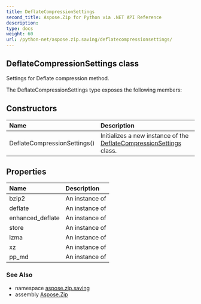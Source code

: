 ```yaml
---
title: DeflateCompressionSettings
second_title: Aspose.Zip for Python via .NET API Reference
description: 
type: docs
weight: 60
url: /python-net/aspose.zip.saving/deflatecompressionsettings/
---
```


## DeflateCompressionSettings class

Settings for Deflate compression method.

The DeflateCompressionSettings type exposes the following members:
## Constructors
| Name | Description |
| :- | :- |
|DeflateCompressionSettings()|Initializes a new instance of the [DeflateCompressionSettings](/zip/python-net/aspose.zip.saving/deflatecompressionsettings/) class.|
## Properties
| Name | Description |
| :- | :- |
|bzip2|An instance of|
|deflate|An instance of|
|enhanced_deflate|An instance of|
|store|An instance of|
|lzma|An instance of|
|xz|An instance of|
|pp_md|An instance of|

### See Also

* namespace [aspose.zip.saving](/zip/python-net/aspose.zip.saving/)
* assembly [Aspose.Zip](/zip/python-net/)

